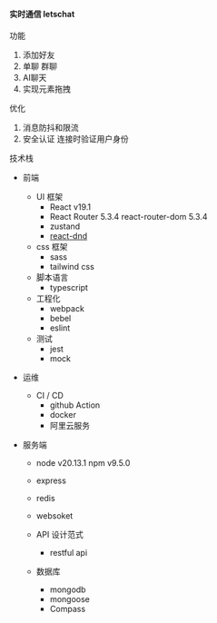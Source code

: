 #### 实时通信 letschat

功能

1. 添加好友
2. 单聊 群聊
5. AI聊天
4. 实现元素拖拽

优化

1. 消息防抖和限流
2. 安全认证 连接时验证用户身份

技术栈

- 前端

  - UI 框架
    - React v19.1
    - React Router 5.3.4 react-router-dom 5.3.4
    - zustand
    - [react-dnd](https://www.npmjs.com/package/react-dnd)
  - css 框架
    - sass
    - tailwind css
  - 脚本语言
    - typescript
  - 工程化
    - webpack
    - bebel 
    - eslint
  - 测试
    - jest
    - mock
  
- 运维

  - CI / CD
    - github Action
    - docker
    - 阿里云服务

- 服务端

  - node v20.13.1 npm v9.5.0
  - express
  - redis
  - websoket
  - API 设计范式

    - restful api

  - 数据库 

    - mongodb
    - mongoose
    - Compass 

    
